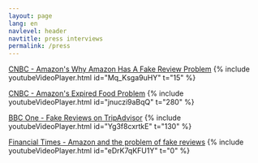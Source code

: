 ```yaml
---
layout: page
lang: en
navlevel: header
navtitle: press interviews
permalink: /press
---
```


<u>CNBC - Amazon's Why Amazon Has A Fake Review Problem</u>
{% include youtubeVideoPlayer.html id="Mq_Ksga9uHY" t="15" %}

<u>CNBC - Amazon's Expired Food Problem</u>
{% include youtubeVideoPlayer.html id="jnuczi9aBqQ" t="280" %}

<u>BBC One - Fake Reviews on TripAdvisor</u>
{% include youtubeVideoPlayer.html id="Yg3f8cxrtkE" t="130" %}

<u>Financial Times - Amazon and the problem of fake reviews</u>
{% include youtubeVideoPlayer.html id="eDrK7qKFU1Y" t="0" %}
